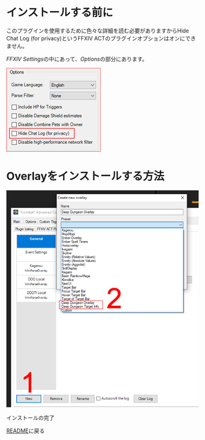 # インストールする前に

このプラグインを使用するために色々な詳細を読む必要がありますからHide Chat Log (for privacy)というFFXIV ACTのプラグインオプションはオンにできません。

*FFXIV Settings*の中にあって、*Options*の部分にあります。

<img src="../en/Install02.png">

# Overlayをインストールする方法

<img src="../en/Install01.png">

インストールの完了
	
[README](README.md)に戻る
